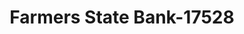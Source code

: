 ---
f_zip-code: 50511
f_state-code: IA
title: Farmers State Bank-17528
f_phone: 515-295-7221
f_city-only: Algona
f_address: Po Box 250 Algona
f_location-unique-id: '17528'
slug: farmers-state-bank-17528
updated-on: '2024-05-30T13:46:58.046Z'
created-on: '2024-05-30T13:36:59.803Z'
published-on: '2024-05-30T13:54:32.469Z'
f_city-state: cms/city/algona-ia.md
f_company: cms/company/farmers-state-bank.md
f_state: cms/state/iowa.md
layout: '[payday-loan].html'
tags: payday-loan
---